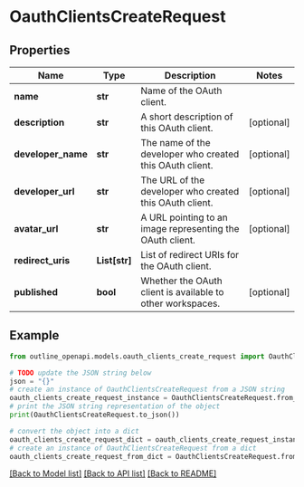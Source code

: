 # OauthClientsCreateRequest


## Properties

Name | Type | Description | Notes
------------ | ------------- | ------------- | -------------
**name** | **str** | Name of the OAuth client. | 
**description** | **str** | A short description of this OAuth client. | [optional] 
**developer_name** | **str** | The name of the developer who created this OAuth client. | [optional] 
**developer_url** | **str** | The URL of the developer who created this OAuth client. | [optional] 
**avatar_url** | **str** | A URL pointing to an image representing the OAuth client. | [optional] 
**redirect_uris** | **List[str]** | List of redirect URIs for the OAuth client. | 
**published** | **bool** | Whether the OAuth client is available to other workspaces. | [optional] 

## Example

```python
from outline_openapi.models.oauth_clients_create_request import OauthClientsCreateRequest

# TODO update the JSON string below
json = "{}"
# create an instance of OauthClientsCreateRequest from a JSON string
oauth_clients_create_request_instance = OauthClientsCreateRequest.from_json(json)
# print the JSON string representation of the object
print(OauthClientsCreateRequest.to_json())

# convert the object into a dict
oauth_clients_create_request_dict = oauth_clients_create_request_instance.to_dict()
# create an instance of OauthClientsCreateRequest from a dict
oauth_clients_create_request_from_dict = OauthClientsCreateRequest.from_dict(oauth_clients_create_request_dict)
```
[[Back to Model list]](../README.md#documentation-for-models) [[Back to API list]](../README.md#documentation-for-api-endpoints) [[Back to README]](../README.md)


